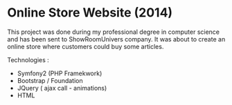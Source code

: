 # Online Store Website (2014)
This project was done during my professional degree in computer science and has been sent to ShowRoomUnivers company.
It was about to create an online store where customers could buy some articles.  

Technologies : 
- Symfony2 (PHP Framekwork)
- Bootstrap / Foundation
- JQuery ( ajax call - animations)
- HTML
